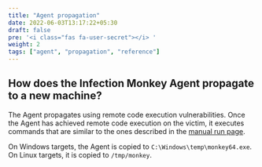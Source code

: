 ```yaml
---
title: "Agent propagation"
date: 2022-06-03T13:17:22+05:30
draft: false
pre: '<i class="fas fa-user-secret"></i> '
weight: 2
tags: ["agent", "propagation", "reference"]
---
```


## How does the Infection Monkey Agent propagate to a new machine?

The Agent propagates using remote code execution vulnerabilities. Once the
Agent has achieved remote code execution on the victim, it executes commands
that are similar to the ones described in the [manual run
page](../../usage/running-manually/).

On Windows targets, the Agent is copied to `C:\Windows\temp\monkey64.exe`. On
Linux targets, it is copied to `/tmp/monkey`.
